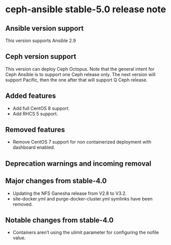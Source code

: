 ceph-ansible stable-5.0 release note
====================================

Ansible version support
-----------------------

This version supports Ansible 2.9

Ceph version support
--------------------

This version can deploy Ceph Octopus.
Note that the general intent for Ceph Ansible is to support one Ceph release only.
The next version will support Pacific, then the one after that will support Q Ceph release.

Added features
----------------

* Add full CentOS 8 support.
* Add RHCS 5 support.

Removed features
----------------

* Remove CentOS 7 support for non containerized deployment with dashboard enabled.

Deprecation warnings and incoming removal
-----------------------------------------


Major changes from stable-4.0
-----------------------------

* Updating the NFS Ganesha release from V2.8 to V3.2.
* site-docker.yml and purge-docker-cluster.yml symlinks have been removed.

Notable changes from stable-4.0
-------------------------------

* Containers aren’t using the ulimit parameter for configuring the nofile value.
